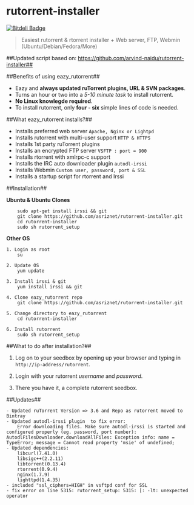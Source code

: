 rutorrent-installer
===================

[![Bitdeli Badge](https://d2weczhvl823v0.cloudfront.net/arvind-naidu/eazy-rutorrent/trend.png)](https://bitdeli.com/free "Bitdeli Badge")

>	Easiest rutorrent & rtorrent installer + Web server, FTP, Webmin (Ubuntu/Debian/Fedora/More)

##Updated script based on: https://github.com/arvind-naidu/rutorrent-installer##

##Benefits of using eazy_rutorrent##

-	Eazy and **always updated ruTorrent plugins, URL & SVN packages**.
-	Turns an hour or two into a *5-10 minute task* to install rutorrent.
-	**No Linux knowlegde required**.
-	To install rutorrent, only **four - six** simple lines of code is needed. 

##What eazy_rutorrent installs?##

-	Installs preferred web server `Apache, Nginx or Lightpd`
-	Installs rutorrent with multi-user support `HTTP & HTTPS`
-	Installs 1st party ruTorrent plugins 
-	Installs an encrypted FTP server `VSFTP : port = 900`
-	Installs rtorrent with xmlrpc-c support
-	Installs the IRC auto downloader plugin `autodl-irssi`
-	Installs Webmin `Custom user, password, port & SSL`
-	Installs a startup script for rtorrent and Irssi

##Installation##

**Ubuntu & Ubuntu Clones**

		sudo apt-get install irssi && git
		git clone https://github.com/asriznet/rutorrent-installer.git
		cd rutorrent-installer
		sudo sh rutorrent_setup

**Other OS**
		
	1. Login as root	
		su

	2. Update OS
		yum update

	3. Install irssi & git
		yum install irssi && git

	4. Clone eazy_rutorrent repo
		git clone https://github.com/asriznet/rutorrent-installer.git

	5. Change directory to eazy_rutorrent
		cd rutorrent-installer

	6. Install rutorrent
		sudo sh rutorrent_setup

##What to do after installation?##

1.	Log on to your seedbox by opening up your browser and typing in `http://ip-address/rutorrent`.

2.	Login with your rutorrent *username* and *password*.

3.	There you have it, a complete rutorrent seedbox.

##Updates##

	- Updated ruTorrent Version => 3.6 and Repo as rutorrent moved to Bintray
	- Updated autodl-irssi plugin  to fix error:
		Error downloading files. Make sure autodl-irssi is started and configured properly (eg. password, port number): AutodlFilesDownloader.downloadAllFiles: Exception info: name = TypeError; message = Cannot read property 'msie' of undefined;
	- Updated dependencies:
		libcurl(7.41.0)
		libsigc++(2.2.11)
		libtorrent(0.13.4)
		rtorrent(0.9.4)
		nginx(1.7.9)
		lighttpd(1.4.35)
	- included "ssl_ciphers=HIGH" in vsftpd conf for SSL
	- fix error on line 5315: rutorrent_setup: 5315: [: -lt: unexpected operator
		

